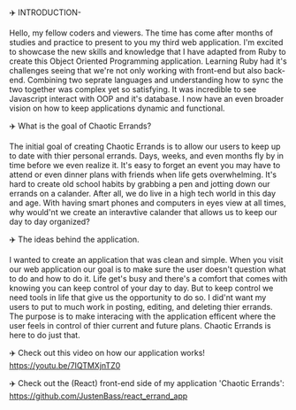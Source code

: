 ✈️ INTRODUCTION-

Hello, my fellow coders and viewers. The time has come after months of studies and practice to present to you my third web application. I'm excited to showcase the new skills and knowledge that I have adapted from Ruby to create this Object Oriented Programming application. Learning Ruby had it's challenges seeing that we're not only working with front-end but also back-end. Combining two seprate languages and understanding how to sync the two together was complex yet so satisfying. It was incredible to see Javascript interact with OOP and it's database. I now have an even broader vision on how to keep applications dynamic and functional.


✈️ What is the goal of Chaotic Errands?

The initial goal of creating Chaotic Errands is to allow our users to keep up to date with thier personal errands. Days, weeks, and even months fly by in time before we even realize it. It's easy to forget an event you may have to attend or even dinner plans with friends when life gets overwhelming. It's hard to create old school habits by grabbing a pen and jotting down our errands on a calander. After all, we do live in a high tech world in this day and age. With having smart phones and computers in eyes view at all times, why would'nt we create an interavtive calander that allows us to keep our day to day organized?


✈️ The ideas behind the application.

 I wanted to create an application that was clean and simple. When you visit our web application our goal is to make sure the user doesn't question what to do and how to do it. Life get's busy and there's a comfort that comes with knowing you can keep control of your day to day. But to keep control we need tools in life that give us the opportunity to do so. I did'nt want my users to put to much work in posting, editing, and deleting thier errands. The purpose is to make interacing with the application efficent where the user feels in control of thier current and future plans. Chaotic Errands is here to do just that.

✈️ Check out this video on how our application works!
https://youtu.be/7IQTMXjnTZ0

✈️ Check out the (React) front-end side of my application 'Chaotic Errands':
https://github.com/JustenBass/react_errand_app
